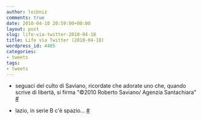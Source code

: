 ```yaml
---
author: leibniz
comments: true
date: 2010-04-18 20:59:00+00:00
layout: post
slug: life-via-twitter-2010-04-18
title: Life via Twitter (2010-04-18)
wordpress_id: 4405
categories:
- tweets
tags:
- tweets
---
```



	
  * seguaci del culto di Saviano, ricordate che adorate uno che, quando scrive di libertà, si firma "©2010 Roberto Saviano/ Agenzia Santachiara" [#](http://twitter.com/leibniz/statuses/12400066818)

	
  * lazio, in serie B c'è spazio... [#](http://twitter.com/leibniz/statuses/12410896124)


